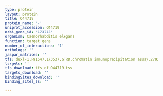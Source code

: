 ```yaml
---
type: protein
layout: protein
title: O44719
protein_name: '-'
uniprot_accession: O44719
ncbi_gene_id: '173716'
organism: Caenorhabditis elegans
function: target gene
number_of_interactions: '1'
orthologs: ''
jaspar_matrices: ''
tfs: duxl-1,P91547,173537,GTRD,chromatin immunoprecipitation assay,27924024%5Buid%5D,No
targets: ''
tfs_download: tfs_of_O44719.tsv
targets_download: ''
bindingSites_download: ''
binding_sites_ls: ''

---
```

